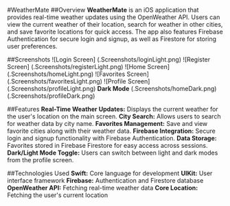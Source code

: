 #WeatherMate
##Overview
**WeatherMate**  is an iOS application that provides real-time weather updates using the OpenWeather API. Users can view the current weather of their location, search for weather in other cities, and save favorite locations for quick access. The app also features Firebase Authentication for secure login and signup, as well as Firestore for storing user preferences.

##Screenshots
![Login Screen] (.Screenshots/loginLight.png)
![Register Screen] (.Screenshots/registerLight.png)
![Home Screen] (.Screenshots/homeLight.png)
![Favorites Screen] (.Screenshots/favoritesLight.png)
![Profile Screen] (.Screenshots/profileLight.png)
**Dark Mode**
(.Screenshots/homeDark.png)
(.Screenshots/profileDark.png)

##Features
**Real-Time Weather Updates:** Displays the current weather for the user's location on the main screen.
**City Search:** Allows users to search for weather data by city name.
**Favorites Management:** Save and view favorite cities along with their weather data.
**Firebase Integration:** Secure login and signup functionality with Firebase Authentication.
**Data Storage:** Favorites stored in Firebase Firestore for easy access across sessions.
**Dark/Light Mode Toggle:** Users can switch between light and dark modes from the profile screen.

##Technologies Used
**Swift:** Core language for development
**UIKit:** User interface framework
**Firebase:** Authentication and Firestore database
**OpenWeather API:** Fetching real-time weather data
**Core Location:** Fetching the user's current location
